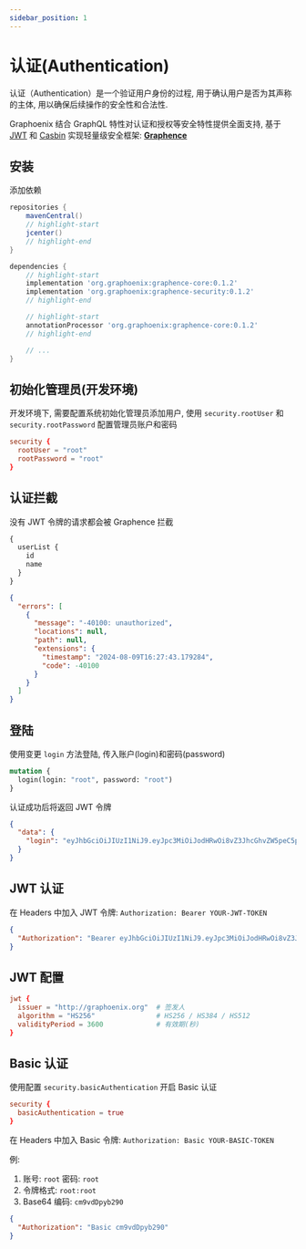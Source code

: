 ```yaml
---
sidebar_position: 1
---
```


# 认证(Authentication)

认证（Authentication）是一个验证用户身份的过程, 用于确认用户是否为其声称的主体, 用以确保后续操作的安全性和合法性.

Graphoenix 结合 GraphQL 特性对认证和授权等安全特性提供全面支持, 基于 [JWT](https://github.com/jakartaee/inject) 和 [Casbin](https://casbin.org/) 实现轻量级安全框架: [**Graphence**](https://github.com/doukai/graphence)

## 安装

添加依赖

```gradle
repositories {
    mavenCentral()
    // highlight-start
    jcenter()
    // highlight-end
}

dependencies {
    // highlight-start
    implementation 'org.graphoenix:graphence-core:0.1.2'
    implementation 'org.graphoenix:graphence-security:0.1.2'
    // highlight-end

    // highlight-start
    annotationProcessor 'org.graphoenix:graphence-core:0.1.2'
    // highlight-end

    // ...
}
```

## 初始化管理员(开发环境)

开发环境下, 需要配置系统初始化管理员添加用户, 使用 `security.rootUser` 和 `security.rootPassword` 配置管理员账户和密码

```conf
security {
  rootUser = "root"
  rootPassword = "root"
}
```

## 认证拦截

没有 JWT 令牌的请求都会被 Graphence 拦截

```graphql
{
  userList {
    id
    name
  }
}
```

```json
{
  "errors": [
    {
      "message": "-40100: unauthorized",
      "locations": null,
      "path": null,
      "extensions": {
        "timestamp": "2024-08-09T16:27:43.179284",
        "code": -40100
      }
    }
  ]
}
```

## 登陆

使用变更 `login` 方法登陆, 传入账户(login)和密码(password)

```graphql
mutation {
  login(login: "root", password: "root")
}
```

认证成功后将返回 JWT 令牌

```json
{
  "data": {
    "login": "eyJhbGciOiJIUzI1NiJ9.eyJpc3MiOiJodHRwOi8vZ3JhcGhvZW5peC5pbyIsInN1YiI6IjEiLCJmdWxsX25hbWUiOiJyb290IiwiZ3JvdXBzIjpbXSwicm9sZXMiOlsiMSJdLCJwZXJtaXNzaW9uX3R5cGVzIjpbXSwiaXNfcm9vdCI6dHJ1ZSwiaWF0IjoxNzIzMTkyOTEwLCJleHAiOjE3MjMxOTY1MTB9.6GVW3owkqGoxw3F3SwAmQwEtzV__8ly4PAv03uAri90"
  }
}
```

## JWT 认证

在 Headers 中加入 JWT 令牌: `Authorization: Bearer YOUR-JWT-TOKEN`

```json
{
  "Authorization": "Bearer eyJhbGciOiJIUzI1NiJ9.eyJpc3MiOiJodHRwOi8vZ3JhcGhvZW5peC5pbyIsInN1YiI6IjEiLCJmdWxsX25hbWUiOiJyb290IiwiZmFtaWx5X25hbWUiOiIyIiwiZ3JvdXBzIjpbXSwicm9sZXMiOlsiMSIsIjIiXSwicGVybWlzc2lvbl90eXBlcyI6W10sImlzX3Jvb3QiOnRydWUsImlhdCI6MTcyMzIxMjA3NiwiZXhwIjoxNzIzMjE1Njc2fQ.P-Z9rt3NEpKDaPG_QG_n3Nah2sKedAEy35b2k62GW58"
}
```

## JWT 配置

```conf
jwt {
  issuer = "http://graphoenix.org"  # 签发人
  algorithm = "HS256"               # HS256 / HS384 / HS512
  validityPeriod = 3600             # 有效期(秒)
}
```

## Basic 认证

使用配置 `security.basicAuthentication` 开启 Basic 认证

```conf
security {
  basicAuthentication = true
}
```

在 Headers 中加入 Basic 令牌: `Authorization: Basic YOUR-BASIC-TOKEN`

例:

1. 账号: `root` 密码: `root`
2. 令牌格式: `root:root`
3. Base64 编码: `cm9vdDpyb290`

```json
{
  "Authorization": "Basic cm9vdDpyb290"
}
```
